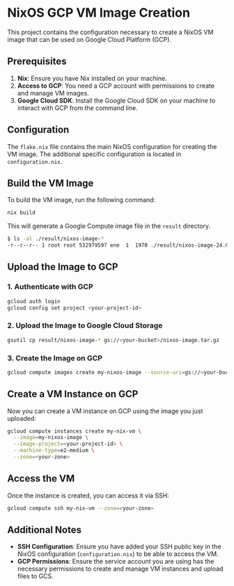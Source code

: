 # NixOS GCP VM Image Creation

This project contains the configuration necessary to create a NixOS VM image that can be used on Google Cloud Platform (GCP).

## Prerequisites

1. **Nix**: Ensure you have Nix installed on your machine.
2. **Access to GCP**: You need a GCP account with permissions to create and manage VM images.
3. **Google Cloud SDK**: Install the Google Cloud SDK on your machine to interact with GCP from the command line.

## Configuration

The `flake.nix` file contains the main NixOS configuration for creating the VM image.
The additional specific configuration is located in `configuration.nix`.

## Build the VM Image

To build the VM image, run the following command:

```sh
nix build
```

This will generate a Google Compute image file in the `result` directory.

```sh
$ ls -al ./result/nixos-image-*
-r--r--r-- 1 root root 532979597 ene  1  1970 ./result/nixos-image-24.05.20240717.c716603-x86_64-linux.raw.tar.gz
```

## Upload the Image to GCP

### 1. Authenticate with GCP

```sh
gcloud auth login
gcloud config set project <your-project-id>
```

### 2. Upload the Image to Google Cloud Storage

```sh
gsutil cp result/nixos-image-* gs://<your-bucket>/nixos-image.tar.gz
```

### 3. Create the Image on GCP

```sh
gcloud compute images create my-nixos-image --source-uri=gs://<your-bucket>/nixos-image.tar.gz
```

## Create a VM Instance on GCP

Now you can create a VM instance on GCP using the image you just uploaded:

```sh
gcloud compute instances create my-nix-vm \
  --image=my-nixos-image \
  --image-project=<your-project-id> \
  --machine-type=e2-medium \
  --zone=<your-zone>
```

## Access the VM

Once the instance is created, you can access it via SSH:

```sh
gcloud compute ssh my-nix-vm --zone=<your-zone>
```

## Additional Notes

* **SSH Configuration**: Ensure you have added your SSH public key in the NixOS configuration (`configuration.nix`) to be able to access the VM.
* **GCP Permissions**: Ensure the service account you are using has the necessary permissions to create and manage VM instances and upload files to GCS.

